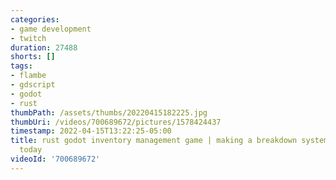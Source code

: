 ```yaml
---
categories:
- game development
- twitch
duration: 27488
shorts: []
tags:
- flambe
- gdscript
- godot
- rust
thumbPath: /assets/thumbs/20220415182225.jpg
thumbUri: /videos/700689672/pictures/1578424437
timestamp: 2022-04-15T13:22:25-05:00
title: rust godot inventory management game | making a breakdown system | long stream
  today
videoId: '700689672'
---
```

